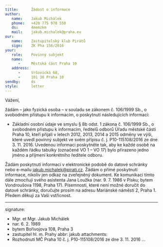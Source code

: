 ```yaml
---
title:      Žádost o informace
author:
   name:    Jakub Michálek
   phone:   +420 775 978 550
   ds:      4memzkm
   mail:    jakub.michalek@praha.eu
our:
   name:    Zastupitelský klub Pirátů
   sign:    ZK Pha 158/2016
your:
   role:    Povinný subjekt
   name:    
      -     Městská část Praha 10
   address:
      -     Vršovická 68,
      -     101 38 Praha 10
sendby:     ds
style:      letter
---
```


Vážení, 

žádám – jako fyzická osoba – v souladu se zákonem č. 106/1999 Sb., o svobodném přístupu k informacím, o poskytnutí následujících informací:

* Základní osobní údaje ve smyslu § 8b odst. 1 zákona č. 106/1999 Sb., o svobodném přístupu k informacím, ředitelů odborů Úřadu městské části Praha 10, kteří přijali v letech 2012, 2013, 2014 a 2015 odměny ve výši, které uvedl povinný subjekt ve svém přípisu č. j. P10-115108/2016 ze dne 3. 11. 2016. Uvedenou informaci poskytněte tak, aby ke každé osobě na každém řádku tabulky (označené VO 1 – VO 17) bylo přirazeno jedno jméno a příjmení konkrétního ředitele odboru. 

Žádám poskytnutí informací v elektronické podobě do datové schránky nebo e-mailu jakub.michalek@pirati.cz. Žádám o přímé poskytnutí informace, nikoliv jen odkaz na zveřejněný dokument. Ke komunikaci tímto dále zmocňuji svého asistenta Jana Loužka (nar. 9. 7. 1986 v Písku; bytem Vondroušova 1198, Praha 17). Písemnosti, které není možné doručit do datové schránky, doručujte prosím na adresu Mariánské náměstí 2, Praha 1. Předem děkuji za Vaši vstřícnost.

---
signature:
  - Mgr. et Mgr. Jakub Michálek
  - nar. 6. 2. 1989
  - bytem Bořivojova 108, Praha 3
  - zastupitel hl. m. Prahy
abbr:       jakub
attachments:
  - Rozhodnutí MČ Praha 10 č. j. P10-115108/2016 ze dne 3. 11. 2016
...
